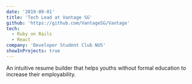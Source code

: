 ```yaml
---
date: '2019-09-01'
title: 'Tech Lead at Vantage SG'
github: 'https://github.com/VantageSG/Vantage'
tech:
  - Ruby on Rails
  - React
company: 'Developer Student Club NUS'
showInProjects: true
---
```


An intuitive resume builder that helps youths without formal education to increase their employability.
